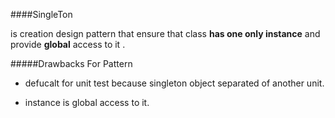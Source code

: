 ####SingleTon

is creation design pattern that ensure that class **has one only instance** and provide **global** access to it .


#####Drawbacks For Pattern

- defucalt for unit test because singleton object separated 
of another unit.

- instance is global access to it.